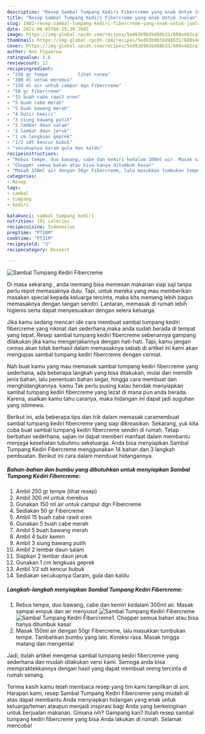 ```yaml
---
description: "Resep Sambal Tumpang Kediri Fibercreme yang enak Untuk Jualan"
title: "Resep Sambal Tumpang Kediri Fibercreme yang enak Untuk Jualan"
slug: 1082-resep-sambal-tumpang-kediri-fibercreme-yang-enak-untuk-jualan
date: 2021-06-05T06:25:39.760Z
image: https://img-global.cpcdn.com/recipes/5ed93b9b5bd88b31/680x482cq70/sambal-tumpang-kediri-fibercreme-foto-resep-utama.jpg
thumbnail: https://img-global.cpcdn.com/recipes/5ed93b9b5bd88b31/680x482cq70/sambal-tumpang-kediri-fibercreme-foto-resep-utama.jpg
cover: https://img-global.cpcdn.com/recipes/5ed93b9b5bd88b31/680x482cq70/sambal-tumpang-kediri-fibercreme-foto-resep-utama.jpg
author: Ann Figueroa
ratingvalue: 3.6
reviewcount: 12
recipeingredient:
- "250 gr tempe           lihat resep"
- "300 ml untuk merebus"
- "150 ml air untuk campur dgn Fibercreme"
- "50 gr Fibercreme"
- "15 buah cabe rawit oren"
- "5 buah cabe merah"
- "5 buah bawang merah"
- "4 butir kemiri"
- "3 siung bawang putih"
- "2 lembar daun salam"
- "2 lembar daun jeruk"
- "1 cm lengkuas geprek"
- "1/2 sdt kencur bubuk"
- "secukupnya Garam gula dan kaldu"
recipeinstructions:
- "Rebus tempe, duo bawang, cabe dan kemiri kedalam 300ml air. Masak sampai empuk dan air menyusut"
- "Chopper semua bahan atau bisa hanya ditumbuk kasar"
- "Masak 150ml air dengan 50gr Fibercreme, lalu masukkan tumbukan tempe. Tambahkan bumbu yang lain. Koreksi rasa. Masak hingga matang dan mengental"
categories:
- Resep
tags:
- sambal
- tumpang
- kediri

katakunci: sambal tumpang kediri 
nutrition: 191 calories
recipecuisine: Indonesian
preptime: "PT28M"
cooktime: "PT31M"
recipeyield: "3"
recipecategory: Dessert

---
```



![Sambal Tumpang Kediri Fibercreme](https://img-global.cpcdn.com/recipes/5ed93b9b5bd88b31/680x482cq70/sambal-tumpang-kediri-fibercreme-foto-resep-utama.jpg)

Di masa  sekarang , anda memang bisa memesan makanan siap saji tanpa perlu repot memasaknya dulu. Tapi, untuk mereka yang mau memberikan masakan special kepada keluarga tercinta, maka kita memang lebih bagus memasaknya dengan tangan sendiri. Lantaran, memasak di rumah lebih higienis serta dapat menyesuaikan dengan selera keluarga.

Jika kamu sedang mencari ide cara membuat sambal tumpang kediri fibercreme yang nikmat dan sederhana,maka anda sudah berada di tempat yang tepat. Resep sambal tumpang kediri fibercreme  sebenarnya gampang dilakukan jika kamu mengerjakannya dengan hati-hati. Tapi, kamu jangan cemas akan tidak berhasil dalam memasaknya 
sebab di artikel ini kami akan mengupas sambal tumpang kediri fibercreme dengan cermat.  



Nah buat kamu yang mau memasak sambal tumpang kediri fibercreme yang sederhana, ada beberapa langkah yang bisa dilakukan, mulai dari memilih jenis bahan, lalu penentuan bahan segar, hingga cara membuat dan menghidangkannya. kamu Tak perlu pusing kalau hendak menyiapkan sambal tumpang kediri fibercreme yang lezat di mana pun anda berada. Karena, asalkan kamu  tahu caranya, maka hidangan ini dapat jadi suguhan yang istimewa.

Berikut ini, ada beberapa tips dan trik dalam memasak caramembuat sambal tumpang kediri fibercreme yang siap dikreasikan. Sekarang, yuk kita coba buat sambal tumpang kediri fibercreme sendiri di rumah. Tetap berbahan sederhana, sajian ini dapat memberi manfaat dalam membantu menjaga kesehatan tubuhmu sekeluarga. Anda bisa menyiapkan Sambal Tumpang Kediri Fibercreme menggunakan 14 bahan dan 3 langkah pembuatan. Berikut ini cara dalam membuat hidangannya.

<!--inarticleads1-->

##### Bahan-bahan dan bumbu yang dibutuhkan untuk menyiapkan Sambal Tumpang Kediri Fibercreme:

1. Ambil 250 gr tempe           (lihat resep)
1. Ambil 300 ml untuk merebus
1. Gunakan 150 ml air untuk campur dgn Fibercreme
1. Sediakan 50 gr Fibercreme
1. Ambil 15 buah cabe rawit oren
1. Gunakan 5 buah cabe merah
1. Ambil 5 buah bawang merah
1. Ambil 4 butir kemiri
1. Ambil 3 siung bawang putih
1. Ambil 2 lembar daun salam
1. Siapkan 2 lembar daun jeruk
1. Gunakan 1 cm lengkuas geprek
1. Ambil 1/2 sdt kencur bubuk
1. Sediakan secukupnya Garam, gula dan kaldu




<!--inarticleads2-->

##### Langkah-langkah menyiapkan Sambal Tumpang Kediri Fibercreme:

1. Rebus tempe, duo bawang, cabe dan kemiri kedalam 300ml air. Masak sampai empuk dan air menyusut
<img src="https://img-global.cpcdn.com/steps/bba7bdf573c0687e/160x128cq70/sambal-tumpang-kediri-fibercreme-langkah-memasak-1-foto.jpg" alt="Sambal Tumpang Kediri Fibercreme"><img src="https://img-global.cpcdn.com/steps/3994ade731196302/160x128cq70/sambal-tumpang-kediri-fibercreme-langkah-memasak-1-foto.jpg" alt="Sambal Tumpang Kediri Fibercreme">1. Chopper semua bahan atau bisa hanya ditumbuk kasar
1. Masak 150ml air dengan 50gr Fibercreme, lalu masukkan tumbukan tempe. Tambahkan bumbu yang lain. Koreksi rasa. Masak hingga matang dan mengental




Jadi, itulah artikel mengenai  sambal tumpang kediri fibercreme  yang sederhana dan mudah dilakukan versi kami. Semoga anda bisa mempraktekkannya dengan hasil yang dapat membuat oreng tercinta di rumah senang. 

Terima kasih kamu telah membaca resep yang tim kami tampilkan di sini. Harapan kami, resep  Sambal Tumpang Kediri Fibercreme yang mudah di atas dapat membantu Anda menyiapkan hidangan yang enak untuk keluarga/teman ataupun menjadi inspirasi bagi Anda yang berkeinginan untuk berjualan makanan. Gimana nih? Gampang kan? Itulah resep sambal tumpang kediri fibercreme yang bisa Anda lakukan di rumah. Selamat mencoba!

